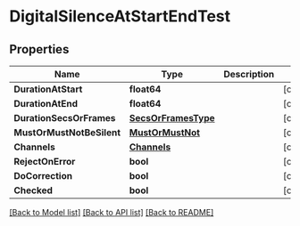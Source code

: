# DigitalSilenceAtStartEndTest

## Properties

Name | Type | Description | Notes
------------ | ------------- | ------------- | -------------
**DurationAtStart** | **float64** |  | [optional] 
**DurationAtEnd** | **float64** |  | [optional] 
**DurationSecsOrFrames** | [**SecsOrFramesType**](secs_or_frames_type.md) |  | [optional] 
**MustOrMustNotBeSilent** | [**MustOrMustNot**](must_or_must_not.md) |  | [optional] 
**Channels** | [**Channels**](channels.md) |  | [optional] 
**RejectOnError** | **bool** |  | [optional] 
**DoCorrection** | **bool** |  | [optional] 
**Checked** | **bool** |  | [optional] 

[[Back to Model list]](../README.md#documentation-for-models) [[Back to API list]](../README.md#documentation-for-api-endpoints) [[Back to README]](../README.md)


